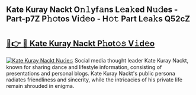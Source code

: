 ## Kate Kuray Nackt O𝚗𝚕yf𝚊ns L𝚎a𝚔ed N𝚞𝚍es - Part-p7Z P𝚑𝚘tos Vi𝚍𝚎o - H𝚘𝚝 Part L𝚎a𝚔s Q52cZ

# <h2><a href="http://kfb7ow.oniu.top/?m=Kate+Kuray+Nackt">🔗👉 🔴 Kate Kuray Nackt P𝚑ot𝚘𝚜 V𝚒d𝚎o</a></h2>

[![Kate Kuray Nackt Nu𝚍e𝚜](https://i.imgur.com/0qMVB7G.gif)](http://kfb7ow.oniu.top/?m=Kate+Kuray+Nackt)
Social media thought leader Kate Kuray Nackt, known for sharing dance and lifestyle information, consisting of presentations and personal blogs. Kate Kuray Nackt's public persona radiates friendliness and sincerity, while the intricacies of his private life remain shrouded in enigma.  
